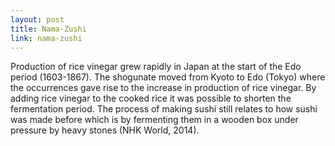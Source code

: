 ```yaml
---
layout: post
title: Nama-Zushi
link: nama-zushi
---
```


Production of rice vinegar grew rapidly in Japan at the start of the Edo period (1603-1867). The shogunate moved from Kyoto to Edo (Tokyo) where the occurrences gave rise to the increase in production of rice vinegar. By adding rice vinegar to the cooked rice it was possible to shorten the fermentation period. The process of making sushi still relates to how sushi was made before which is by fermenting them in a wooden box under pressure by heavy stones (NHK World, 2014). 
